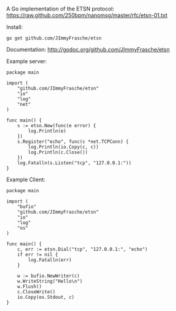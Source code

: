 A Go implementation of the ETSN protocol:  https://raw.github.com/250bpm/nanomsg/master/rfc/etsn-01.txt

Install:
```
go get github.com/JImmyFrasche/etsn
```

Documentation: http://godoc.org/github.com/JImmyFrasche/etsn

Example server:
```
package main

import (
	"github.com/JImmyFrasche/etsn"
	"io"
	"log"
	"net"
)

func main() {
	s := etsn.New(func(e error) {
		log.Println(e)
	})
	s.Register("echo", func(c *net.TCPConn) {
		log.Println(io.Copy(c, c))
		log.Println(c.Close())
	})
	log.Fatalln(s.Listen("tcp", "127.0.0.1:"))
}
```

Example Client:
```
package main

import (
	"bufio"
	"github.com/JImmyFrasche/etsn"
	"io"
	"log"
	"os"
)

func main() {
	c, err := etsn.Dial("tcp", "127.0.0.1:", "echo")
	if err != nil {
		log.Fatalln(err)
	}

	w := bufio.NewWriter(c)
	w.WriteString("Hello\n")
	w.Flush()
	c.CloseWrite()
	io.Copy(os.Stdout, c)
}
```
